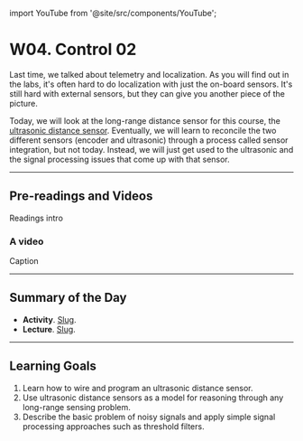 
import YouTube from '@site/src/components/YouTube';

# W04. Control 02
Last time, we talked about telemetry and localization. As you will find out in the labs, it's often hard to do localization with just the on-board sensors. It's still hard with external sensors, but they can give you another piece of the picture.

Today, we will look at the long-range distance sensor for this course, the [ultrasonic distance sensor](https://projecthub.arduino.cc/Isaac100/getting-started-with-the-hc-sr04-ultrasonic-sensor-7cabe1). Eventually, we will learn to reconcile the two different sensors (encoder and ultrasonic) through a process called sensor integration, but not today. Instead, we will just get used to the ultrasonic and the signal processing issues that come up with that sensor.

---
## Pre-readings and Videos
Readings intro

### A video
<YouTube id="id" />
Caption


---
## Summary of the Day

- **Activity**. [Slug](/docs/concepts/teaching/activities/LINK.md).
- **Lecture**. [Slug](/docs/concepts/teaching/lessons/LINK.md).

---
## Learning Goals
1. Learn how to wire and program an ultrasonic distance sensor.
2. Use ultrasonic distance sensors as a model for reasoning through any long-range sensing problem.
3. Describe the basic problem of noisy signals and apply simple signal processing approaches such as threshold filters.